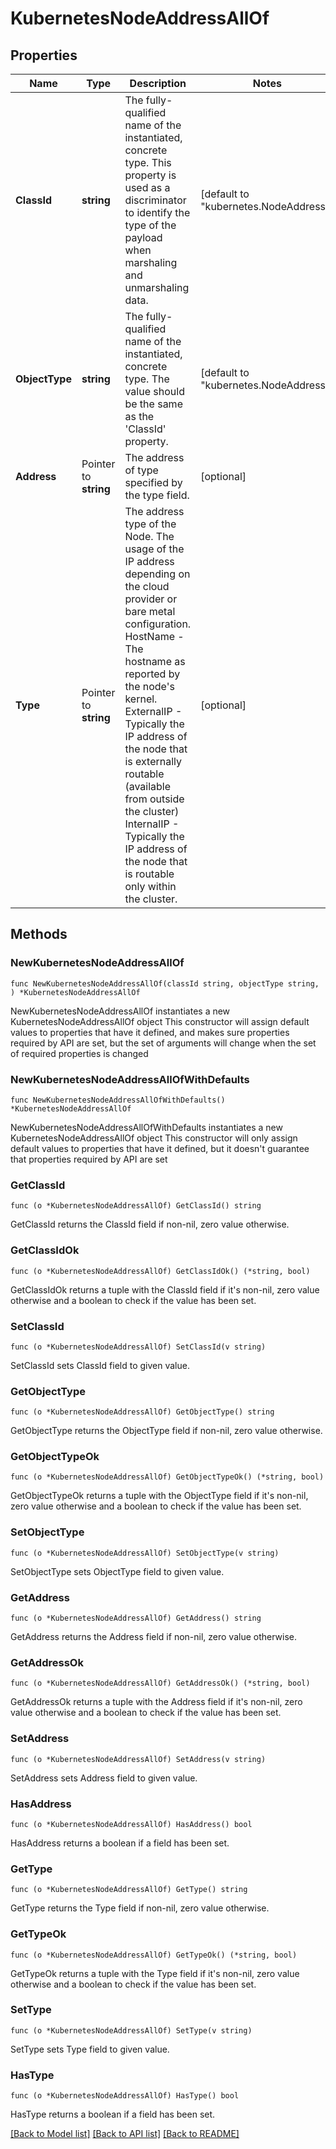 # KubernetesNodeAddressAllOf

## Properties

Name | Type | Description | Notes
------------ | ------------- | ------------- | -------------
**ClassId** | **string** | The fully-qualified name of the instantiated, concrete type. This property is used as a discriminator to identify the type of the payload when marshaling and unmarshaling data. | [default to "kubernetes.NodeAddress"]
**ObjectType** | **string** | The fully-qualified name of the instantiated, concrete type. The value should be the same as the &#39;ClassId&#39; property. | [default to "kubernetes.NodeAddress"]
**Address** | Pointer to **string** | The address of type specified by the type field. | [optional] 
**Type** | Pointer to **string** | The address type of the Node. The usage of the IP address depending on the cloud provider or bare metal configuration. HostName - The hostname as reported by the node&#39;s kernel. ExternalIP - Typically the IP address of the node that is externally routable (available from outside the cluster) InternalIP - Typically the IP address of the node that is routable only within the cluster. | [optional] 

## Methods

### NewKubernetesNodeAddressAllOf

`func NewKubernetesNodeAddressAllOf(classId string, objectType string, ) *KubernetesNodeAddressAllOf`

NewKubernetesNodeAddressAllOf instantiates a new KubernetesNodeAddressAllOf object
This constructor will assign default values to properties that have it defined,
and makes sure properties required by API are set, but the set of arguments
will change when the set of required properties is changed

### NewKubernetesNodeAddressAllOfWithDefaults

`func NewKubernetesNodeAddressAllOfWithDefaults() *KubernetesNodeAddressAllOf`

NewKubernetesNodeAddressAllOfWithDefaults instantiates a new KubernetesNodeAddressAllOf object
This constructor will only assign default values to properties that have it defined,
but it doesn't guarantee that properties required by API are set

### GetClassId

`func (o *KubernetesNodeAddressAllOf) GetClassId() string`

GetClassId returns the ClassId field if non-nil, zero value otherwise.

### GetClassIdOk

`func (o *KubernetesNodeAddressAllOf) GetClassIdOk() (*string, bool)`

GetClassIdOk returns a tuple with the ClassId field if it's non-nil, zero value otherwise
and a boolean to check if the value has been set.

### SetClassId

`func (o *KubernetesNodeAddressAllOf) SetClassId(v string)`

SetClassId sets ClassId field to given value.


### GetObjectType

`func (o *KubernetesNodeAddressAllOf) GetObjectType() string`

GetObjectType returns the ObjectType field if non-nil, zero value otherwise.

### GetObjectTypeOk

`func (o *KubernetesNodeAddressAllOf) GetObjectTypeOk() (*string, bool)`

GetObjectTypeOk returns a tuple with the ObjectType field if it's non-nil, zero value otherwise
and a boolean to check if the value has been set.

### SetObjectType

`func (o *KubernetesNodeAddressAllOf) SetObjectType(v string)`

SetObjectType sets ObjectType field to given value.


### GetAddress

`func (o *KubernetesNodeAddressAllOf) GetAddress() string`

GetAddress returns the Address field if non-nil, zero value otherwise.

### GetAddressOk

`func (o *KubernetesNodeAddressAllOf) GetAddressOk() (*string, bool)`

GetAddressOk returns a tuple with the Address field if it's non-nil, zero value otherwise
and a boolean to check if the value has been set.

### SetAddress

`func (o *KubernetesNodeAddressAllOf) SetAddress(v string)`

SetAddress sets Address field to given value.

### HasAddress

`func (o *KubernetesNodeAddressAllOf) HasAddress() bool`

HasAddress returns a boolean if a field has been set.

### GetType

`func (o *KubernetesNodeAddressAllOf) GetType() string`

GetType returns the Type field if non-nil, zero value otherwise.

### GetTypeOk

`func (o *KubernetesNodeAddressAllOf) GetTypeOk() (*string, bool)`

GetTypeOk returns a tuple with the Type field if it's non-nil, zero value otherwise
and a boolean to check if the value has been set.

### SetType

`func (o *KubernetesNodeAddressAllOf) SetType(v string)`

SetType sets Type field to given value.

### HasType

`func (o *KubernetesNodeAddressAllOf) HasType() bool`

HasType returns a boolean if a field has been set.


[[Back to Model list]](../README.md#documentation-for-models) [[Back to API list]](../README.md#documentation-for-api-endpoints) [[Back to README]](../README.md)


